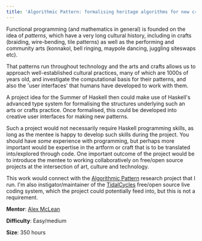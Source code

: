```yaml
---
title: 'Algorithmic Pattern: formalising heritage algorithms for new creative interfaces'
---
```


Functional programming (and mathematics in general) is founded on the idea of _patterns_, which have a very long cultural history, including in crafts (braiding, wire-bending, tile patterns) as well as the performing and community arts (konnakol, bell ringing, maypole dancing, juggling siteswaps etc).

That patterns run throughout technology and the arts and crafts allows us to approach well-established cultural practices, many of which are 1000s of years old, and investigate the computational basis for their patterns, and also the 'user interfaces' that humans have developed to work with them.

A project idea for the Summer of Haskell then could make use of Haskell's advanced type system for formalising the structures underlying such an arts or crafts practice. Once formalised, this could be developed into creative user interfaces for making new patterns.

 Such a project would not necessarily require Haskell programming skills, as long as the mentee is happy to develop such skills during the project. You should have _some_ experience with programming, but perhaps more important would be expertise in the artform or craft that is to be translated into/explored through code. One important outcome of the project would be to introduce the mentee to working collaboratively on free/open source projects at the intersection of art, culture and technology.
 
This work would connect with the [Algorithmic Pattern](https://thentrythis.org/projects/alpaca/) research project that I run. I'm also instigator/maintainer of the [TidalCycles](https://tidalcycles.org) free/open source live coding system, which the project could potentially feed into, but this is not a requirement.

**Mentor**: [Alex McLean](https://thentrythis.org/about/alex-mclean/)

**Difficulty**: Easy/medium

**Size**: 350 hours
